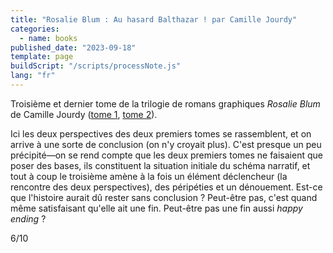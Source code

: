 ```yaml
---
title: "Rosalie Blum : Au hasard Balthazar ! par Camille Jourdy"
categories:
  - name: books
published_date: "2023-09-18"
template: page
buildScript: "/scripts/processNote.js"
lang: "fr"
---
```


Troisième et dernier tome de la trilogie de romans graphiques _Rosalie Blum_ de Camille Jourdy ([tome 1](/notes/rosalie-blum-une-impression-de-deja-vu-par-camille-jourdy), [tome 2](/notes/rosalie-blum-haut-les-mains-peau-de-lapin-par-camille-jourdy/)).

Ici les deux perspectives des deux premiers tomes se rassemblent, et on arrive à une sorte de conclusion (on n'y croyait plus). C'est presque un peu précipité—on se rend compte que les deux premiers tomes ne faisaient que poser des bases, ils constituent la situation initiale du schéma narratif, et tout à coup le troisième amène à la fois un élément déclencheur (la rencontre des deux perspectives), des péripéties et un dénouement. Est-ce que l'histoire aurait dû rester sans conclusion ? Peut-être pas, c'est quand même satisfaisant qu'elle ait une fin. Peut-être pas une fin aussi *happy ending* ?

6/10
